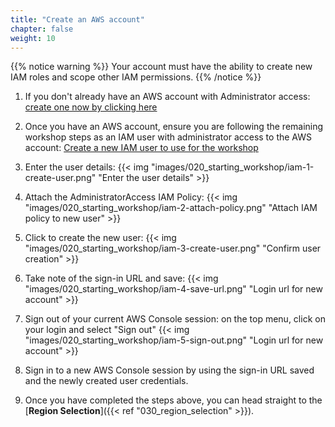 ```yaml
---
title: "Create an AWS account"
chapter: false
weight: 10
---
```


{{% notice warning %}}
Your account must have the ability to create new IAM roles and scope other IAM permissions.
{{% /notice %}}

1. If you don't already have an AWS account with Administrator access: [create
one now by clicking here](https://portal.aws.amazon.com/billing/signup)

1. Once you have an AWS account, ensure you are following the remaining workshop steps
as an IAM user with administrator access to the AWS account:
[Create a new IAM user to use for the workshop](https://console.aws.amazon.com/iam/home?#/users$new)

1. Enter the user details:
{{< img "images/020_starting_workshop/iam-1-create-user.png" "Enter the user details" >}}

1. Attach the AdministratorAccess IAM Policy:
{{< img "images/020_starting_workshop/iam-2-attach-policy.png" "Attach IAM policy to new user" >}}

1. Click to create the new user:
{{< img "images/020_starting_workshop/iam-3-create-user.png" "Confirm user creation" >}}

1. Take note of the sign-in URL and save:
{{< img "images/020_starting_workshop/iam-4-save-url.png" "Login url for new account" >}}

1. Sign out of your current AWS Console session: on the top menu, click on your login and select "Sign out"
{{< img "images/020_starting_workshop/iam-5-sign-out.png" "Login url for new account" >}}

1. Sign in to a new AWS Console session by using the sign-in URL saved and the newly created user credentials.

1. Once you have completed the steps above, you can head straight to the [**Region Selection**]({{< ref "030_region_selection" >}}).